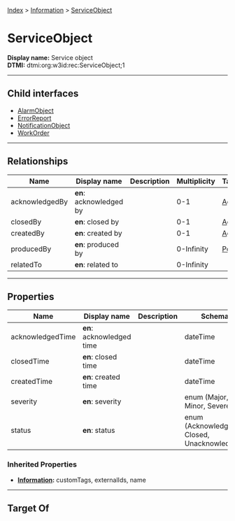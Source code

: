 [Index](../../Index.md) > [Information](../Information.md) > [ServiceObject](#)
# ServiceObject

**Display name:** Service object<br />
**DTMI:** dtmi:org:w3id:rec:ServiceObject;1

---

## Child interfaces
* [AlarmObject](AlarmObject.md)
* [ErrorReport](ErrorReport.md)
* [NotificationObject](NotificationObject.md)
* [WorkOrder](WorkOrder.md)

---

## Relationships
|Name|Display name|Description|Multiplicity|Target|Properties|Writable|
|-|-|-|-|-|-|-|
|acknowledgedBy|**en**: acknowledged by||0-1|[Agent](../../Agent/Agent.md)||True|
|closedBy|**en**: closed by||0-1|[Agent](../../Agent/Agent.md)||True|
|createdBy|**en**: created by||0-1|[Agent](../../Agent/Agent.md)||True|
|producedBy|**en**: produced by||0-Infinity|[Point](../../Point/Point.md)||True|
|relatedTo|**en**: related to||0-Infinity|||True|

---

## Properties
|Name|Display name|Description|Schema|Writable|
|-|-|-|-|-|
|acknowledgedTime|**en**: acknowledged time||dateTime|True|
|closedTime|**en**: closed time||dateTime|True|
|createdTime|**en**: created time||dateTime|True|
|severity|**en**: severity||enum (Major, Minor, Severe)|True|
|status|**en**: status||enum (Acknowledged, Closed, Unacknowledged)|True|
### Inherited Properties
* **[Information](../Information.md):** customTags, externalIds, name

---

## Target Of
